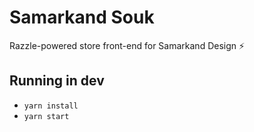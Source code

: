 # Samarkand Souk

Razzle-powered store front-end for Samarkand Design ⚡️

## Running in dev

- `yarn install`
- `yarn start`
